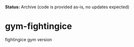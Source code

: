**Status:** Archive (code is provided as-is, no updates expected)

# gym-fightingice

fightingice gym version
